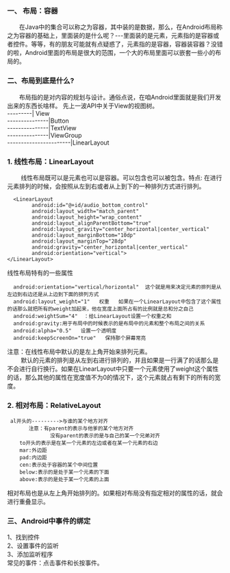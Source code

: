 ### 一、 布局：容器  
&emsp;&emsp;在Java中的集合可以称之为容器，其中装的是数据，那么，在Android布局称之为容器的基础上，里面装的是什么呢？---里面装的是元素，元素指的是容器或者控件。等等，有的朋友可能就有点疑惑了，元素指的是容器，容器装容器？没错的啦，Android里面的布局是很大的范围，一个大的布局里面可以嵌套一些小的布局的。
### 二、布局到底是什么?  
&emsp;&emsp;布局指的是对内容的规划与设计。通俗点说，在咱Android里面就是我们开发出来的东西长啥样。 先上一波API中关于View的视图树。  
---------| View  
---------------|Button   
---------------|TextView  
---------------|ViewGroup  
-----------------------|LinearLayout   
### 1. 线性布局：LinearLayout  
&emsp;&emsp; 线性布局既可以是元素也可以是容器。可以包含也可以被包含。特点: 在进行元素排列的时候，会按照从左到右或者从上到下的一种排列方式进行排列。  
```
  <LinearLayout
        android:id="@+id/audio_bottom_control"
        android:layout_width="match_parent"
        android:layout_height="wrap_content"
        android:layout_alignParentBottom="true"
        android:layout_gravity="center_horizontal|center_vertical"
        android:layout_marginBottom="10dp"
        android:layout_marginTop="28dp"
        android:gravity="center_horizontal|center_vertical"
        android:orientation="vertical">
</LinearLayout>        
```
线性布局特有的一些属性
```
  android:orientation="vertical/horizontal"  这个就是用来决定元素的排列是从左边到右边还是从上边到下面的排列方式
  android:layout_weight="1"   权重   如果在一个LinearLayout中包含了这个属性的话那么就把所有的weight加起来，他在宽度上面所占有的比例就是总和分之自己
  android:weightSum="4"  ：给LinearLayout设置一个权重之和
  android:gravity:用于布局中的时候表示的是布局中的元素和整个布局之间的关系
  android:alpha="0.5"   设置一个透明度
  android:keepScreenOn="true"   保持那个屏幕常亮
```
注意：在线性布局中默认的是左上角开始来排列元素。  
&emsp;&emsp; 默认的元素的排列是从左到右进行排列的，并且如果是一行满了的话那么是不会进行自行换行。如果在LinearLayout中只要一个元素使用了weight这个属性的话，那么其他的属性在宽度值不为0的情况下，这个元素就占有剩下的所有的宽度。
### 2. 相对布局：RelativeLayout
```
 al开头的--------->与谁的某个地方对齐
       注意：有parent的表示与他爹的某个地方对齐
              没有parent的表示的是与自己的某一个兄弟对齐
    to开头的表示是在某一个元素的左边或者在某一个元素的右边 
    mar:外边距
    pad:内边距
    cen:表示处于容器的某个中间位置
    below:表示的是处于某一个元素的下面
    above:表示的是处于某一个元素的上面
```
相对布局也是从左上角开始排列的。如果相对布局没有指定相对的属性的话，就会进行重叠显示。
### 三、Android中事件的绑定
1、找到控件  
2、设置事件的监听  
3、添加监听程序  
常见的事件：点击事件和长按事件。
